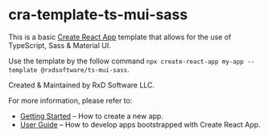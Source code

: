 # cra-template-ts-mui-sass

This is a basic [Create React App](https://github.com/facebook/create-react-app) template that allows for the use of TypeScript, Sass & Material UI.

Use the template by the follow command `npx create-react-app my-app --template @rxdsoftware/ts-mui-sass`.

Created & Maintained by RxD Software LLC.

For more information, please refer to:

- [Getting Started](https://create-react-app.dev/docs/getting-started) – How to create a new app.
- [User Guide](https://create-react-app.dev) – How to develop apps bootstrapped with Create React App.
